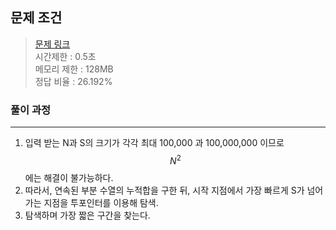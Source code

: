 ## 문제 조건
> <a href = "https://www.acmicpc.net/problem/1806"> 문제 링크 </a>  
> 시간제한 : 0.5초  
> 메모리 제한 : 128MB  
> 정답 비율 : 26.192%

### 풀이 과정
---
1. 입력 받는 N과 S의 크기가 각각 최대 100,000 과 100,000,000 이므로 $$N^2$$에는 해결이 불가능하다.
2. 따라서, 연속된 부분 수열의 누적합을 구한 뒤, 시작 지점에서 가장 빠르게 S가 넘어가는 지점을 투포인터를 이용해 탐색.
3. 탐색하며 가장 짧은 구간을 찾는다.  

